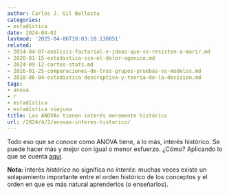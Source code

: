 ```yaml
---
author: Carlos J. Gil Bellosta
categories:
- estadística
date: 2024-04-02
lastmod: '2025-04-06T19:03:10.130851'
related:
- 2014-04-07-analisis-factorial-e-ideas-que-se-resisten-a-morir.md
- 2020-01-15-estadistica-sin-el-dolor-agonico.md
- 2024-09-12-cortos-stats.md
- 2016-01-25-comparaciones-de-tres-grupos-pruebas-vs-modelos.md
- 2018-06-04-estadistica-descriptiva-y-teoria-de-la-decision.md
tags:
- anova
- r
- estadística
- estadística viejuna
title: Las ANOVAs tienen interés meramente histórico
url: /2024/4/2/anovas-interes-historico/
---
```


Todo eso que se conoce como ANOVA tiene, a lo más, interés histórico. Se puede hacer más y mejor con igual o menor esfuerzo. ¿Cómo? Aplicando lo que se cuenta
[aquí](https://www.statforbiology.com/2024/stat_lm_checkassumptions/).

**Nota:** Interés _histórico_ no significa _no interés_: muchas veces existe un solapamiento importante entre el orden histórico de los conceptos y el orden en que es más natural aprenderlos (o enseñarlos).
